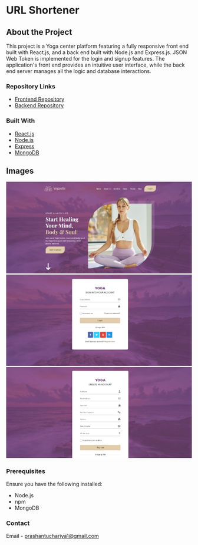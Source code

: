 # URL Shortener

## About the Project

This project is a Yoga center platform featuring a fully responsive front end built with React.js, and a back end built with Node.js and Express.js. JSON Web Token is implemented for the login and signup features. The application's front end provides an intuitive user interface, while the back end server manages all the logic and database interactions.
### Repository Links
- [Frontend Repository](https://github.com/prashantuchariya1/YogaFlow)
- [Backend Repository](https://github.com/prashantuchariya1/YogaFlow-Backend.git)


### Built With

- [React.js](https://reactjs.org/)
- [Node.js](https://nodejs.org/)
- [Express](https://expressjs.com/)
- [MongoDB](https://www.mongodb.com/)

## Images

![Screenshot of the application](images/1.png)
![Screenshot of the application](images/2.png)
![Screenshot of the application](images/3.png)


### Prerequisites

Ensure you have the following installed:
- Node.js
- npm
- MongoDB

### Contact
Email - prashantuchariya1@gmail.com
